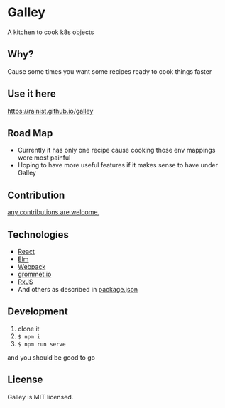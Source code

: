 # Galley

A kitchen to cook k8s objects

## Why?
Cause some times you want some recipes ready to cook things faster

## Use it here
https://rainist.github.io/galley

## Road Map
- Currently it has only one recipe cause cooking those env mappings were most painful
- Hoping to have more useful features if it makes sense to have under Galley

## Contribution
[any contributions are welcome.](https://github.com/rainist/galley/issues/new)

## Technologies
- [React](https://reactjs.org)
- [Elm](http://elm-lang.org)
- [Webpack](https://webpack.js.org)
- [grommet.io](http://grommet.io/)
- [RxJS](http://reactivex.io/rxjs/)
- And others as described in [package.json](./package.json)


## Development

1. clone it
2. `$ npm i`
3. `$ npm run serve`

and you should be good to go

## License
Galley is MIT licensed.